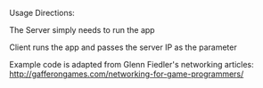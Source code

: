 Usage Directions:

The Server simply needs to run the app

Client runs the app and passes the server IP as the parameter

Example code is adapted from Glenn Fiedler's networking articles: http://gafferongames.com/networking-for-game-programmers/